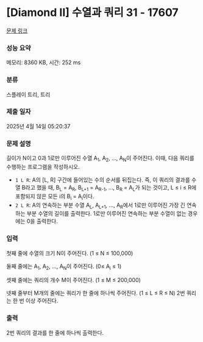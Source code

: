 # [Diamond II] 수열과 쿼리 31 - 17607 

[문제 링크](https://www.acmicpc.net/problem/17607) 

### 성능 요약

메모리: 8360 KB, 시간: 252 ms

### 분류

스플레이 트리, 트리

### 제출 일자

2025년 4월 14일 05:20:37

### 문제 설명

<p>길이가 N이고 0과 1로만 이루어진 수열 A<sub>1</sub>, A<sub>2</sub>, ..., A<sub>N</sub>이 주어진다. 이때, 다음 쿼리를 수행하는 프로그램을 작성하시오.</p>

<ul>
	<li><code>1 L R</code>: A의 [L, R] 구간에 들어있는 수의 순서를 뒤집는다. 즉, 이 쿼리의 결과를 수열 B라고 했을 때, B<sub>L</sub> = A<sub>R</sub>, B<sub>L+1</sub> = A<sub>R-1</sub>, ..., B<sub>R</sub> = A<sub>L</sub>가 되는 것이고, L ≤ i ≤ R에 포함되지 않은 모든 i의 B<sub>i</sub> = A<sub>i</sub>이다.</li>
	<li><code>2 L R</code>: A의 연속하는 부분 수열 A<sub>L</sub>, A<sub>L+1</sub>, ..., A<sub>R</sub>에서 1로만 이루어진 가장 긴 연속하는 부분 수열의 길이를 출력한다. 1로만 이루어진 연속하는 부분 수열이 없는 경우에는 0을 출력한다.</li>
</ul>

### 입력 

 <p>첫째 줄에 수열의 크기 N이 주어진다. (1 ≤ N ≤ 100,000)</p>

<p>둘째 줄에는 A<sub>1</sub>, A<sub>2</sub>, ..., A<sub>N</sub>이 주어진다. (0≤ A<sub>i</sub> ≤ 1)</p>

<p>셋째 줄에는 쿼리의 개수 M이 주어진다. (1 ≤ M ≤ 200,000)</p>

<p>넷째 줄부터 M개의 줄에는 쿼리가 한 줄에 하나씩 주어진다. (1 ≤ L ≤ R ≤ N) 2번 쿼리는 한 번 이상 주어진다.</p>

### 출력 

 <p>2번 쿼리의 결과를 한 줄에 하나씩 출력한다.</p>

